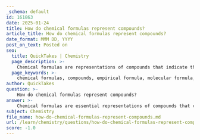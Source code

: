 ```yaml
---
_schema: default
id: 161863
date: 2025-01-24
title: How do chemical formulas represent compounds?
article_title: How do chemical formulas represent compounds?
date_format: MMM DD, YYYY
post_on_text: Posted on
seo:
  title: QuickTakes | Chemistry
  page_description: >-
    Chemical formulas are representations of compounds that indicate the types and numbers of atoms in molecules, with variations such as empirical, molecular, and structural formulas, each serving specific purposes in chemistry.
  page_keywords: >-
    chemical formulas, compounds, empirical formula, molecular formula, structural formula, ionic compounds, molecular compounds, composition, atoms, ratios, chemistry, chemical structure, communication
author: QuickTakes
question: >-
    How do chemical formulas represent compounds?
answer: >-
    Chemical formulas are essential representations of compounds that convey critical information about the types and numbers of atoms present in a molecule. They serve as a shorthand notation for the composition of substances, allowing chemists to understand and communicate the structure and properties of compounds efficiently.\n\n### Types of Chemical Formulas\n\n1. **Empirical Formula**: This formula provides the simplest whole-number ratio of the elements in a compound. For example, the empirical formula for hydrogen peroxide (H₂O₂) is HO, indicating a 1:1 ratio of hydrogen to oxygen.\n\n2. **Molecular Formula**: This formula specifies the actual number of each type of atom in a molecule. For instance, the molecular formula for glucose is C₆H₁₂O₆, which indicates that one molecule of glucose contains six carbon atoms, twelve hydrogen atoms, and six oxygen atoms. This formula reflects the specific arrangement of atoms within the molecule.\n\n3. **Structural Formula**: This representation shows how atoms are arranged and bonded in a molecule. It provides more detailed information than the molecular formula by illustrating the connectivity between atoms.\n\n### Representation of Compounds\n\n- **Ionic Compounds**: These compounds are represented by the ratio of ions rather than the actual number of atoms. For example, sodium chloride (NaCl) indicates a 1:1 ratio of sodium ions to chloride ions. The formula does not specify the number of ions in a single unit but rather the ratio in the compound's crystalline structure.\n\n- **Molecular Compounds**: In contrast, molecular compounds are represented by their molecular formulas, which indicate the actual number of each type of atom in a single molecule. For example, the molecular formula for water is H₂O, showing that each molecule contains two hydrogen atoms and one oxygen atom.\n\n### Importance of Chemical Formulas\n\nChemical formulas are crucial for several reasons:\n- They provide a clear and concise way to represent the composition of compounds.\n- They allow chemists to predict the properties and behaviors of substances based on their molecular structure.\n- They facilitate communication among scientists regarding chemical reactions and interactions.\n\nIn summary, chemical formulas are vital tools in chemistry that represent compounds by indicating the types and numbers of atoms present, thereby providing insights into the composition and structure of substances.
subject: Chemistry
file_name: how-do-chemical-formulas-represent-compounds.md
url: /learn/chemistry/questions/how-do-chemical-formulas-represent-compounds
score: -1.0
---
```


&nbsp;